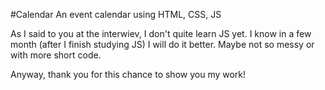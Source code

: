 #Calendar
An event calendar using HTML, CSS, JS

As I said to you at the interwiev, I don't quite learn JS yet. I know in a few month (after I finish studying JS) I will do it better. Maybe not so messy or with more short code.

Anyway, thank you for this chance to show you my work!
